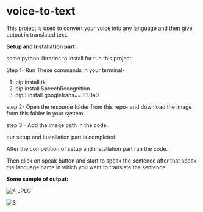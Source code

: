 # voice-to-text

This project is used to convert your voice into any language and then give output in translated text.

**Setup and Installation part :**

some python libraries to install for run this project:

Step 1- Run These commands in your terminal-
1.	pip install tk
2.	pip install SpeechRecognition
3.	pip3 install googletrans==3.1.0a0
	
step 2- Open the resource folder from this repo- and download the image from this folder in your system.

step 3 - Add the image path in the code.

our setup and installation part is completed.

After the competition of setup and installation part run the code.

Then click on speak button and start to speak the sentence after that speak the language name in which you want to translate the sentence.


**Some sample of output:** 


![4 JPEG](https://github.com/surya-1312/voice-to-text_and_language_translator/assets/114898448/894c0fcb-ca7f-46c8-a0cf-da80b412f1e2)

![3](https://github.com/surya-1312/voice-to-text_and_language_translator/assets/114898448/702c5e87-9904-4b2a-a4fe-9762b74fa83e)

